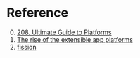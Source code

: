 # Reference

0. [208. Ultimate Guide to Platforms](https://hardcoresoftware.learningbyshipping.com/p/ultimate-guide-to-platforms)
0. [The rise of the extensible app platforms](https://blog.almaer.com/the-rise-of-the-extensible-app-platforms/)
0. [fission](https://fission.codes/)

